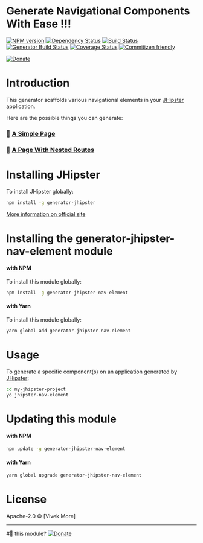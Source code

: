 # Generate Navigational Components With Ease !!!
[![NPM version][npm-image]][npm-url] 
[![Dependency Status][daviddm-image]][daviddm-url] 
[![Build Status][travis-image]][travis-url] 
[![Generator Build Status][github-actions-image]][github-actions-url]
[![Coverage Status][coveralls-image]][coveralls-url]
[![Commitizen friendly][commitizen-image]][commitizen-url]

[![Donate][donate-image]][donate-url]


# Introduction

This generator scaffolds various navigational elements in your [JHipster](http://jhipster.github.io/) application.

Here are the possible things you can generate:

### 📄 [A Simple Page](docs/features/DEFAULT_NAV_ELEMENT.md)
### 🧾 [A Page With Nested Routes](docs/features/NESTED_NAV_ELEMENT.md)


# Installing JHipster
To install JHipster globally:
```bash
npm install -g generator-jhipster
```
[More information on official site](https://jhipster.github.io/installation.html)


# Installing the generator-jhipster-nav-element module

#### with NPM

To install this module globally:
```bash
npm install -g generator-jhipster-nav-element
```


#### with Yarn

To install this module globally:
```bash
yarn global add generator-jhipster-nav-element
```


# Usage

To generate a specific component(s) on an application generated by [JHipster](http://jhipster.github.io/):

```bash
cd my-jhipster-project
yo jhipster-nav-element
```

# Updating this module

#### with NPM

```bash
npm update -g generator-jhipster-nav-element
```

#### with Yarn

```bash
yarn global upgrade generator-jhipster-nav-element
```


# License

Apache-2.0 © [Vivek More]


-----

#💚 this module? [![Donate][donate-image]][donate-url]

[donate-image]: https://img.shields.io/badge/buy%20me%20a%20coffee-brightgreen?style=for-the-badge&logo=paypal
[donate-url]: https://www.paypal.me/vivekdmore

[npm-image]: https://img.shields.io/npm/v/generator-jhipster-nav-element.svg
[npm-url]: https://npmjs.org/package/generator-jhipster-nav-element
[travis-image]: https://img.shields.io/travis/vivekmore/generator-jhipster-nav-element?label=travis-ci&logo=travis
[travis-url]: https://travis-ci.org/vivekmore/generator-jhipster-nav-element
[daviddm-image]: https://david-dm.org/vivekmore/generator-jhipster-nav-element.svg?theme=shields.io
[daviddm-url]: https://david-dm.org/vivekmore/generator-jhipster-nav-element
[coveralls-image]: https://coveralls.io/repos/github/vivekmore/generator-jhipster-nav-element/badge.svg
[coveralls-url]: https://coveralls.io/github/vivekmore/generator-jhipster-nav-element
[github-actions-image]: https://img.shields.io/github/workflow/status/vivekmore/generator-jhipster-nav-element/Build?label=github-ci&logo=github
[github-actions-url]: https://github.com/vivekmore/generator-jhipster-nav-element/actions
[donate-image]: https://img.shields.io/badge/buy%20me%20a%20coffee-brightgreen?style=for-the-badge&logo=paypal
[donate-url]: https://www.paypal.me/vivekdmore
[commitizen-image]: https://img.shields.io/badge/commitizen-friendly-brightgreen.svg
[commitizen-url]: http://commitizen.github.io/cz-cli/
